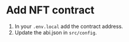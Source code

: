 # Add NFT contract
1. In your `.env.local` add the contract address.
2. Update the abi.json in `src/config`.
